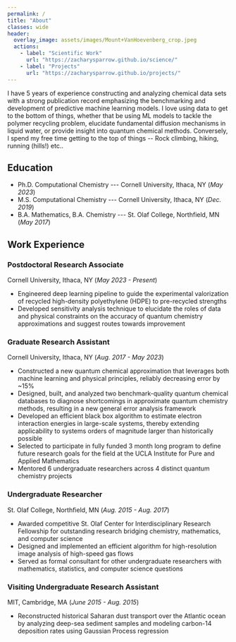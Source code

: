 ```yaml
---
permalink: /
title: "About"
classes: wide
header: 
  overlay_image: assets/images/Mount+VanHoevenberg_crop.jpeg
  actions:
    - label: "Scientific Work"
      url: "https://zacharysparrow.github.io/science/"
    - label: "Projects"
      url: "https://zacharysparrow.github.io/projects/"
---
```


I have 5 years of experience constructing and analyzing chemical data sets with a strong publication record emphasizing the benchmarking and development of predictive machine learning models. I love using data to get to the bottom of things, whether that be using ML models to tackle the polymer recycling problem, elucidate fundamental diffusion mechanisms in liquid water, or provide insight into quantum chemical methods. Conversely, I spend my free time getting to the top of things -- Rock climbing, hiking, running (hills!) etc..

## Education

- Ph.D. Computational Chemistry --- Cornell University, Ithaca, NY (*May 2023*)							       		
- M.S. Computational Chemistry --- Cornell University, Ithaca, NY (*Dec. 2019*)	 			        		
- B.A. Mathematics, B.A. Chemistry --- St. Olaf College, Northfield, MN (*May 2017*)

## Work Experience

### Postdoctoral Research Associate  
Cornell University, Ithaca, NY (*May 2023 - Present*)
- Engineered deep learning pipeline to guide the experimental valorization of recycled high-density polyethylene (HDPE) to pre-recycled strengths
- Developed sensitivity analysis technique to elucidate the roles of data and physical constraints on the accuracy of quantum chemistry approximations and suggest routes towards improvement

### Graduate Research Assistant  
Cornell University, Ithaca, NY (*Aug. 2017 - May 2023*)
- Constructed a new quantum chemical approximation that leverages both machine learning and physical principles, reliably decreasing error by ~15%
- Designed, built, and analyzed two benchmark-quality quantum chemical databases to diagnose shortcomings in approximate quantum chemistry methods, resulting in a new general error analysis framework
- Developed an efficient black box algorithm to estimate electron interaction energies in large-scale systems, thereby extending applicability to systems orders of magnitude larger than historically possible
- Selected to participate in fully funded 3 month long program to define future research goals for the field at the UCLA Institute for Pure and Applied Mathematics
- Mentored 6 undergraduate researchers across 4 distinct quantum chemistry projects

### Undergraduate Researcher
St. Olaf College, Northfield, MN (*Aug. 2015 - Aug. 2017*)
- Awarded competitive St. Olaf Center for Interdisciplinary Research Fellowship for outstanding research bridging chemistry, mathematics, and computer science
- Designed and implemented an efficient algorithm for high-resolution image analysis of high-speed gas flows
- Served as formal consultant for other undergraduate researchers with mathematics, statistics, and computer science questions

### Visiting Undergraduate Research Assistant  
MIT, Cambridge, MA (*June 2015 - Aug. 2015*)
- Reconstructed historical Saharan dust transport over the Atlantic ocean by analyzing deep-sea sediment samples and modeling carbon-14 deposition rates using Gaussian Process regression






